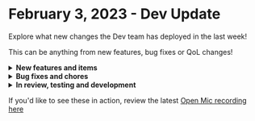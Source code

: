 # February 3, 2023 - Dev Update

Explore what new changes the Dev team has deployed in the last week!

This can be anything from new features, bug fixes or QoL changes!

<details>

<summary><strong>New features and items</strong></summary>

* Improved/refactored cloning - shallow cloning
* Integrated with Orbit

</details>

<details>

<summary><strong>Bug fixes and chores</strong></summary>

* Fixed CW Automate "New Running Script"
* Fixed clone un-linking
* Fixed time Interval sensor doesn't run for all activated orgs
* Fixed cloning bug where workflow timeout was validating against the wrong task timeouts causing some clone requests to hang
* Fixed CloudFront Forbidden error when using ConnectWise Manage generic API calls
* Conditionally show “Run For” section of Triggers if the trigger is able to be run for other orgs
* Prevent sending markdown fields on form submission

</details>

<details>

<summary><strong>In review, testing and development</strong></summary>

* Azure integration
* Add timezone support for cron triggers
* Add ability to favorite actions
* Fix cloning items with circular references
* Allow webhooks to receive workflow output
* Add Rewst Actions for User Invites, Users, and Forms
* Allow users to “favorite” actions
* Microsoft graph subscription triggers
* Add a action to check if an org has MS CSP consent

</details>

If you'd like to see these in action, review the latest [Open Mic recording here](../../roc-open-mics/roc-open-mics-north-america/2023-roc-open-mics/february-3rd-2023-ai-generated-diagnostics.md)
